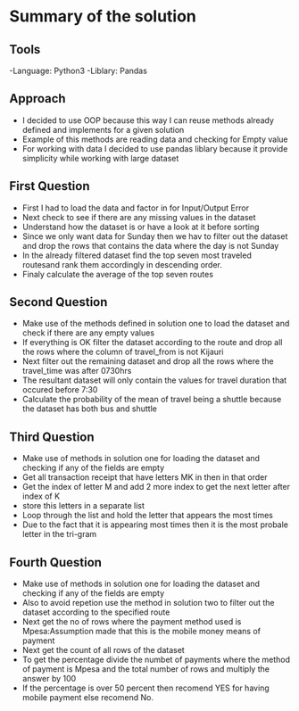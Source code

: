 # Summary of the solution

## Tools

-Language: Python3
-Liblary: Pandas

## Approach

- I decided to use OOP because this way I can reuse methods already defined and implements for a given solution
- Example of this methods are reading data and checking for Empty value
- For working with data I decided to use pandas liblary because it provide simplicity while working with large dataset

## First Question

- First I had to load the data and factor in for Input/Output Error
- Next check to see if there are any missing values in the dataset
- Understand how the dataset is or have a look at it before sorting
- Since we only want data for Sunday then we hav to filter out the dataset and drop the rows that contains the data where the day is not Sunday
- In the already filtered dataset find the top seven most traveled routesand rank them accordingly in descending order.
- Finaly calculate the average of the top seven routes

## Second Question

- Make use of the methods defined in solution one to load the dataset and check if there are any empty values
- If everything is OK filter the dataset according to the route and drop all the rows where the column of travel_from is not Kijauri
- Next filter out the remaining dataset and drop all the rows where the travel_time was after 0730hrs
- The resultant dataset will only contain the values for travel duration that occured before 7:30
- Calculate the probability of the mean of travel being a shuttle because the dataset has both bus and shuttle

## Third Question

- Make use of methods in solution one for loading the dataset and checking if any of the fields are empty
- Get all transaction receipt that have letters MK in then in that order
- Get the index of letter M and add 2 more index to get the next letter after index of K
- store this letters in a separate list
- Loop through the list and hold the letter that appears the most times
- Due to the fact that it is appearing most times then it is the most probale letter in the tri-gram

## Fourth Question

- Make use of methods in solution one for loading the dataset and checking if any of the fields are empty
- Also to avoid repetion use the method in solution two to filter out the dataset according to the specified route
- Next get the no of rows where the payment method used is Mpesa:Assumption made that this is the mobile money means of payment
- Next get the count of all rows of the dataset
- To get the percentage divide the numbet of payments where the method of payment is Mpesa and the total number of rows and multiply the answer by 100
- If the percentage is over 50 percent then recomend YES for having mobile payment else recomend No.

